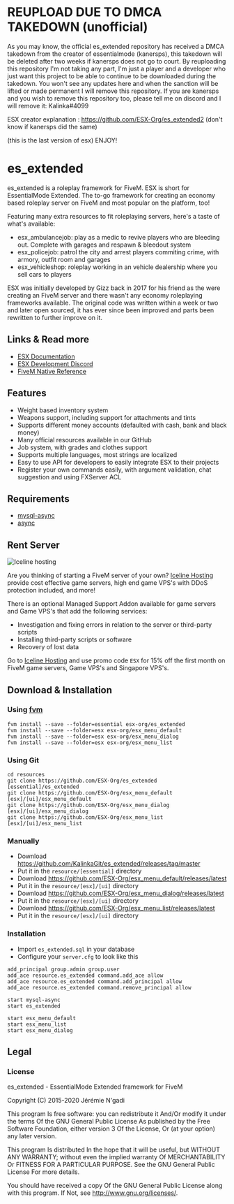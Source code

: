 # REUPLOAD DUE TO DMCA TAKEDOWN (unofficial)
As you may know, the official es_extended repository has received a DMCA takedown from the creator of essentialmode (kanersps), 
this takedown will be deleted after two weeks if kanersps does not go to court. 
By reuploading this repository I'm not taking any part, I'm just a player and a developer who just want this project to be able 
to continue to be downloaded during the takedown. 
You won't see any updates here and when the sanction will be lifted or made permanent I will remove this repository. 
If you are kanersps and you wish to remove this repository too, please tell me on discord and I will remove it: Kalinka#4099

ESX creator explanation : https://github.com/ESX-Org/es_extended2 (don't know if kanersps did the same)

(this is the last version of esx) ENJOY!

# es_extended

es_extended is a roleplay framework for FiveM. ESX is short for EssentialMode Extended. The to-go framework for creating an economy based roleplay server on FiveM and most popular on the platform, too!

Featuring many extra resources to fit roleplaying servers, here's a taste of what's available:

- esx_ambulancejob: play as a medic to revive players who are bleeding out. Complete with garages and respawn & bleedout system
- esx_policejob: patrol the city and arrest players commiting crime, with armory, outfit room and garages
- esx_vehicleshop: roleplay working in an vehicle dealership where you sell cars to players

ESX was initially developed by Gizz back in 2017 for his friend as the were creating an FiveM server and there wasn't any economy roleplaying frameworks available. The original code was written within a week or two and later open sourced, it has ever since been improved and parts been rewritten to further improve on it.

## Links & Read more

- [ESX Documentation](https://esx-org.github.io/)
- [ESX Development Discord](https://discord.gg/MsWzPqE)
- [FiveM Native Reference](https://runtime.fivem.net/doc/reference.html)

## Features

- Weight based inventory system
- Weapons support, including support for attachments and tints
- Supports different money accounts (defaulted with cash, bank and black money)
- Many official resources available in our GitHub
- Job system, with grades and clothes support
- Supports multiple languages, most strings are localized
- Easy to use API for developers to easily integrate ESX to their projects
- Register your own commands easily, with argument validation, chat suggestion and using FXServer ACL

## Requirements

- [mysql-async](https://github.com/brouznouf/fivem-mysql-async)
- [async](https://github.com/ESX-Org/async)

## Rent Server

![Iceline hosting](https://media.discordapp.net/attachments/667787270375473183/667790233441533952/banner.gif)

Are you thinking of starting a FiveM server of your own? [Iceline Hosting](https://iceline-hosting.com/billing/aff.php?aff=94) provide cost effective game servers, high end game VPS's with DDoS protection included, and more!

There is an optional Managed Support Addon available for game servers and Game VPS's that add the following services:

- Investigation and fixing errors in relation to the server or third-party scripts
- Installing third-party scripts or software
- Recovery of lost data

Go to [Iceline Hosting](https://iceline-hosting.com/billing/aff.php?aff=94) and use promo code `ESX` for 15% off the first month on FiveM game servers, Game VPS's and Singapore VPS's.

## Download & Installation

### Using [fvm](https://github.com/qlaffont/fvm-installer)

```
fvm install --save --folder=essential esx-org/es_extended
fvm install --save --folder=esx esx-org/esx_menu_default
fvm install --save --folder=esx esx-org/esx_menu_dialog
fvm install --save --folder=esx esx-org/esx_menu_list
```

### Using Git

```
cd resources
git clone https://github.com/ESX-Org/es_extended [essential]/es_extended
git clone https://github.com/ESX-Org/esx_menu_default [esx]/[ui]/esx_menu_default
git clone https://github.com/ESX-Org/esx_menu_dialog [esx]/[ui]/esx_menu_dialog
git clone https://github.com/ESX-Org/esx_menu_list [esx]/[ui]/esx_menu_list
```

### Manually

- Download https://github.com/KalinkaGit/es_extended/releases/tag/master
- Put it in the `resource/[essential]` directory
- Download https://github.com/ESX-Org/esx_menu_default/releases/latest
- Put it in the `resource/[esx]/[ui]` directory
- Download https://github.com/ESX-Org/esx_menu_dialog/releases/latest
- Put it in the `resource/[esx]/[ui]` directory
- Download https://github.com/ESX-Org/esx_menu_list/releases/latest
- Put it in the `resource/[esx]/[ui]` directory

### Installation

- Import `es_extended.sql` in your database
- Configure your `server.cfg` to look like this

```
add_principal group.admin group.user
add_ace resource.es_extended command.add_ace allow
add_ace resource.es_extended command.add_principal allow
add_ace resource.es_extended command.remove_principal allow

start mysql-async
start es_extended

start esx_menu_default
start esx_menu_list
start esx_menu_dialog
```

## Legal

### License

es_extended - EssentialMode Extended framework for FiveM

Copyright (C) 2015-2020 Jérémie N'gadi

This program Is free software: you can redistribute it And/Or modify it under the terms Of the GNU General Public License As published by the Free Software Foundation, either version 3 Of the License, Or (at your option) any later version.

This program Is distributed In the hope that it will be useful, but WITHOUT ANY WARRANTY; without even the implied warranty Of MERCHANTABILITY Or FITNESS FOR A PARTICULAR PURPOSE. See the GNU General Public License For more details.

You should have received a copy Of the GNU General Public License along with this program. If Not, see http://www.gnu.org/licenses/.
